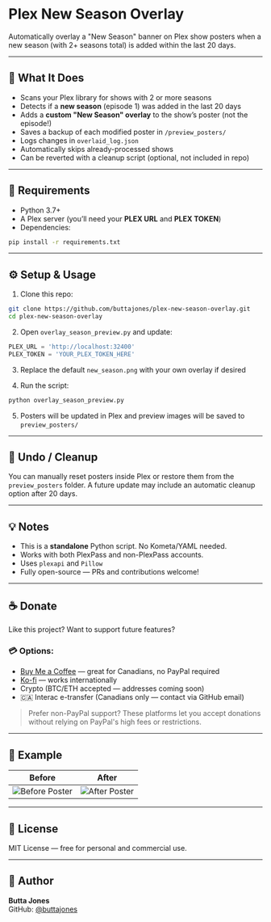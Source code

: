 # Plex New Season Overlay

Automatically overlay a "New Season" banner on Plex show posters when a new season (with 2+ seasons total) is added within the last 20 days.

---

## 📌 What It Does

- Scans your Plex library for shows with 2 or more seasons
- Detects if a **new season** (episode 1) was added in the last 20 days
- Adds a **custom "New Season" overlay** to the show’s poster (not the episode!)
- Saves a backup of each modified poster in `/preview_posters/`
- Logs changes in `overlaid_log.json`
- Automatically skips already-processed shows
- Can be reverted with a cleanup script (optional, not included in repo)

---

## 🧰 Requirements

- Python 3.7+
- A Plex server (you’ll need your **PLEX URL** and **PLEX TOKEN**)
- Dependencies:

```bash
pip install -r requirements.txt
```

---

## ⚙️ Setup & Usage

1. Clone this repo:

```bash
git clone https://github.com/buttajones/plex-new-season-overlay.git
cd plex-new-season-overlay
```

2. Open `overlay_season_preview.py` and update:

```python
PLEX_URL = 'http://localhost:32400'
PLEX_TOKEN = 'YOUR_PLEX_TOKEN_HERE'
```

3. Replace the default `new_season.png` with your own overlay if desired

4. Run the script:

```bash
python overlay_season_preview.py
```

5. Posters will be updated in Plex and preview images will be saved to `preview_posters/`

---

## 🧼 Undo / Cleanup

You can manually reset posters inside Plex or restore them from the `preview_posters` folder. A future update may include an automatic cleanup option after 20 days.

---

## 💡 Notes

- This is a **standalone** Python script. No Kometa/YAML needed.
- Works with both PlexPass and non-PlexPass accounts.
- Uses `plexapi` and `Pillow`
- Fully open-source — PRs and contributions welcome!

---

## ☕ Donate

Like this project? Want to support future features?

### 💳 Options:
- [Buy Me a Coffee](https://www.buymeacoffee.com/) — great for Canadians, no PayPal required
- [Ko-fi](https://ko-fi.com/) — works internationally
- Crypto (BTC/ETH accepted — addresses coming soon)
- 🇨🇦 Interac e-transfer (Canadians only — contact via GitHub email)

> Prefer non-PayPal support? These platforms let you accept donations without relying on PayPal's high fees or restrictions.

---

## 📸 Example

| Before | After |
|--------|-------|
| ![Before Poster](preview_posters/Bear_before.png) | ![After Poster](preview_posters/Bear_after.png) |

---

## 📄 License

MIT License — free for personal and commercial use.

---

## 👤 Author

**Butta Jones**  
GitHub: [@buttajones](https://github.com/buttajones)
